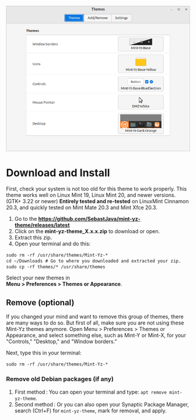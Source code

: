 ![cinnamon-settings_themes](Mint-Y-Colors/mix/cinnamon-settings_themes.png)

# Download and Install

First, check your system is not too old for this theme to work properly. This theme works well on Linux Mint 19, Linux Mint 20, and newer versions. (GTK+ 3.22 or newer) **Entirely tested and re-tested** on LinuxMint Cinnamon 20.3, and quickly tested on Mint Mate 20.3 and Mint Xfce 20.3.

1. Go to the **https://github.com/SebastJava/mint-yz-theme/releases/latest**
1. Click on the **mint-yz-theme_X.x.x.zip** to download or open.
1. Extract this zip.
1. Open your terminal and do this:  

```
sudo rm -rf /usr/share/themes/Mint-Yz-*
cd ~/Downloads # Go to where you downloaded and extracted your zip.
sudo cp -rf themes/* /usr/share/themes
```

Select your new themes in  
**Menu > Preferences > Themes or Appearance**.

## Remove (optional)

If you changed your mind and want to remove this group of themes, there are many ways to do so. But first of all, make sure you are not using these Mint-Yz themes anymore. Open Menu > Preferences > Themes or Appearance, and select something else, such as Mint-Y or Mint-X, for your "Controls," "Desktop," and "Window borders."

Next, type this in your terminal:  

```
sudo rm -rf /usr/share/themes/Mint-Yz-*
```

### Remove old Debian packages (if any)

1. First method : You can open your terminal and type: `apt remove mint-yz-theme`.
1. Second method : Or you can also open your Synaptic Package Manager, search (Ctrl+F) for `mint-yz-theme`, mark for removal, and apply.
